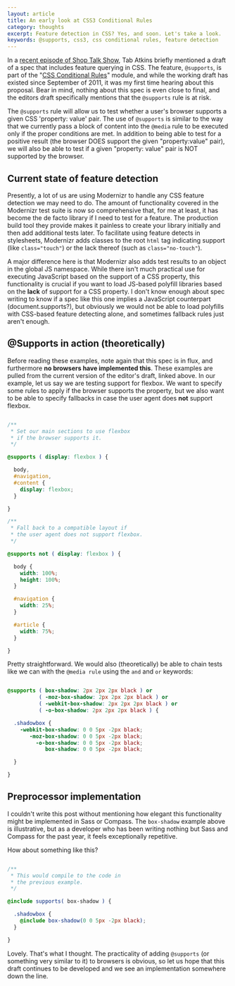 ```yaml
---
layout: article
title: An early look at CSS3 Conditional Rules
category: thoughts
excerpt: Feature detection in CSS? Yes, and soon. Let's take a look.
keywords: @supports, css3, css conditional rules, feature detection
---
```

In a [recent episode of Shop Talk Show](http://shoptalkshow.com/episodes/029-with-tab-atkins/), Tab Atkins briefly mentioned a draft of a spec that includes feature querying in CSS. The feature, ```@supports```, is part of the "[CSS Conditional Rules](http://dev.w3.org/csswg/css3-conditional/)" module, and while the working draft has existed since September of 2011, it was my first time hearing about this proposal. Bear in mind, nothing about this spec is even close to final, and the editors draft specifically mentions that the ```@supports``` rule is at risk.

The ```@supports``` rule will allow us to test whether a user's browser supports a given CSS 'property: value' pair. The use of ```@supports``` is similar to the way that we currently pass a block of content into the ```@media``` rule to be executed only if the proper conditions are met. In addition to being able to test for a positive result (the browser DOES support the given "property:value" pair), we will also be able to test if a given "property: value" pair is NOT supported by the browser.

Current state of feature detection
----------------------------------

Presently, a lot of us are using Modernizr to handle any CSS feature detection we may need to do. The amount of functionality covered in the Modernizr test suite is now so comprehensive that, for me at least, it has become the de facto library if I need to test for a feature. The production build tool they provide makes it painless to create your library initially and then add additional tests later. To facilitate using feature detects in stylesheets, Modernizr adds classes to the root ```html``` tag indicating support (like ```class="touch"```) or the lack thereof (such as ```class="no-touch"```).

A major difference here is that Modernizr also adds test results to an object in the global JS namespace. While there isn't much practical use for executing JavaScript based on the support of a CSS property, this functionality is crucial if you want to load JS-based polyfill libraries based on the **lack** of support for a CSS property. I don't know enough about spec writing to know if a spec like this one implies a JavaScript counterpart (document.supports?), but obviously we would not be able to load polyfills with CSS-based feature detecting alone, and sometimes fallback rules just aren't enough.

@Supports in action (theoretically)
------------------------------------------

Before reading these examples, note again that this spec is in flux, and furthermore **no browsers have implemented this**. These examples are pulled from the current version of the editor's draft, linked above. In our example, let us say we are testing support for flexbox. We want to specify some rules to apply if the browser supports the property, but we also want to be able to specify fallbacks in case the user agent does **not** support flexbox.

``` css

/**
 * Set our main sections to use flexbox
 * if the browser supports it.
 */

@supports ( display: flexbox ) {

  body,
  #navigation,
  #content {
    display: flexbox;
  }

}

/**
 * Fall back to a compatible layout if
 * the user agent does not support flexbox.
 */

@supports not ( display: flexbox ) {

  body {
    width: 100%;
    height: 100%;
  }

  #navigation {
    width: 25%;
  }

  #article {
    width: 75%;
  }

}

```

Pretty straightforward. We would also (theoretically) be able to chain tests like we can with the ```@media rule``` using the ```and``` and ```or``` keywords:

``` css

@supports ( box-shadow: 2px 2px 2px black ) or
          ( -moz-box-shadow: 2px 2px 2px black ) or
          ( -webkit-box-shadow: 2px 2px 2px black ) or
          ( -o-box-shadow: 2px 2px 2px black ) {

  .shadowbox {
    -webkit-box-shadow: 0 0 5px -2px black;
       -moz-box-shadow: 0 0 5px -2px black;
         -o-box-shadow: 0 0 5px -2px black;
            box-shadow: 0 0 5px -2px black;

  }

}

```

Preprocessor implementation
---------------------------

I couldn't write this post without mentioning how elegant this functionality might be implemented in Sass or Compass. The ```box-shadow``` example above is illustrative, but as a developer who has been writing nothing but Sass and Compass for the past year, it feels exceptionally repetitive.

How about something like this?

``` scss

/**
 * This would compile to the code in
 * the previous example.
 */

@include supports( box-shadow ) {

  .shadowbox {
    @include box-shadow(0 0 5px -2px black);
  }

}

```

Lovely. That's what I thought. The practicality of adding ```@supports``` (or something very similar to it) to browsers is obvious, so let us hope that this draft continues to be developed and we see an implementation somewhere down the line.